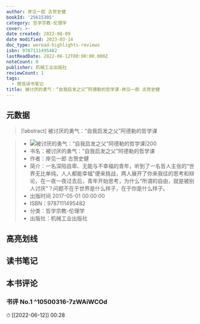 ```yaml
---
author: 岸见一郎 古贺史健
bookId: '25615385'
category: 哲学宗教-伦理学
cover: >-
date created: 2022-08-09
date modified: 2023-03-14
doc_type: weread-highlights-reviews
isbn: 9787111495482
lastReadDate: 2022-06-12T00:00:00.000Z
noteCount: 0
publisher: 机械工业出版社
reviewCount: 1
tags:
  - 微信读书笔记
title: 被讨厌的勇气：“自我启发之父”阿德勒的哲学课-岸见一郎 古贺史健
---
```


## 元数据

>[!abstract] 被讨厌的勇气：“自我启发之父”阿德勒的哲学课

> - ![被讨厌的勇气：“自我启发之父”阿德勒的哲学课|200](https://wfqqreader-1252317822.image.myqcloud.com/cover/385/25615385/t7_25615385.jpg)
> - 书名：被讨厌的勇气：“自我启发之父”阿德勒的哲学课
> - 作者：岸见一郎 古贺史健
> - 简介：一名深陷自卑、无能与不幸福的青年，听到了一名哲人主张的“世界无比单纯，人人都能幸福”便来挑战，两人展开了你来我往的思考和辩论，在一夜一夜过去后，青年开始思考，为什么“所谓的自由，就是被别人讨厌”？问题不在于世界是什么样子，在于你是什么样子。
> - 出版时间 2017-05-01 00:00:00
> - ISBN：9787111495482
> - 分类：哲学宗教-伦理学
> - 出版社：机械工业出版社

## 高亮划线

## 读书笔记

## 本书评论

### 书评 No.1 ^10500316-7zWAiWCOd

⏱ [[2022-06-12]] 00:28
